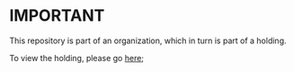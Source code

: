 # IMPORTANT

This repository is part of an organization, which in turn is part of a holding.

To view the holding, please go [here](https://github.com/Nefcanto/Infra);